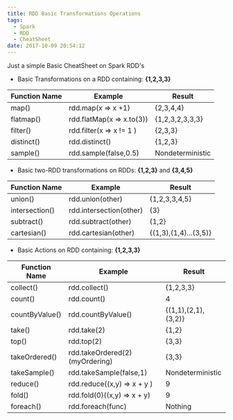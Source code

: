 ```yaml
---
title: RDD Basic Transformations Operations
tags:
  - Spark
  - RDD
  - CheatSheet
date: 2017-10-09 20:54:12
---
```



Just a simple Basic CheatSheet on Spark RDD's

* Basic Transformations on a RDD containing: **{1,2,3,3}**

| Function Name | Example                   | Result           |
|---------------|---------------------------|------------------|
| map()         | rdd.map(x => x +1)        | {2,3,4,4}        |
| flatmap()     | rdd.flatMap(x => x.to(3)) | {1,2,3,2,3,3,3}  |
| filter()      | rdd.filter(x => x != 1 )  | {2,3,3}          |
| distinct()    | rdd.distinct()            | {1,2,3}          |
| sample()      | rdd.sample(false,0.5)     | Nondeterministic |

* Basic two-RDD transformations on RDDs: **{1,2,3}** and **{3,4,5}**

| Function Name | Example                   | Result               |
|---------------|---------------------------|----------------------|
| union()       | rdd.union(other)          | {1,2,3,3,4,5}        |
| intersection()| rdd.intersection(other)   | {3}                  |
| subtract()    | rdd.subtract(other)       | {1,2}                |
| cartesian()   | rdd.cartesian(other)      | {(1,3),(1,4)...(3,5)}|

* Basic Actions on RDD containing: **{1,2,3,3}**

| Function Name | Example                   | Result              |
|---------------|---------------------------|---------------------|
| collect()     | rdd.collect()             | {1,2,3,3}           |
| count()       | rdd.count()               | 4                   |
| countByValue()| rdd.countByValue()        | {(1,1),(2,1),(3,2)} |
| take()        | rdd.take(2)               | {1,2}               |
| top()         | rdd.top(2)                | {3,3}               |
| takeOrdered() | rdd.takeOrdered(2)(myOrdering)| {3,3}           |
| takeSample()  | rdd.takeSample(false,1)   | Nondeterministic    |
| reduce()      | rdd.reduce((x,y) => x + y )| 9                  |
| fold()        | rdd.fold(0)((x,y) => x + y)| 9                  |
| foreach()     | rdd.foreach(func)          | Nothing            |










